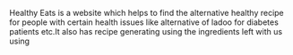 Healthy Eats is a website which helps to find the alternative healthy recipe for people with certain health issues like alternative of ladoo for diabetes patients etc.It also has recipe generating using the ingredients left with us using   
